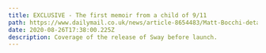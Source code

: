 ```yaml
---
title: EXCLUSIVE - The first memoir from a child of 9/11
path: https://www.dailymail.co.uk/news/article-8654483/Matt-Bocchi-details-drug-addiction-sex-abuse-uncle-memoir-child-9-11.html
date: 2020-08-26T17:38:00.225Z
description: Coverage of the release of Sway before launch.
---
```

